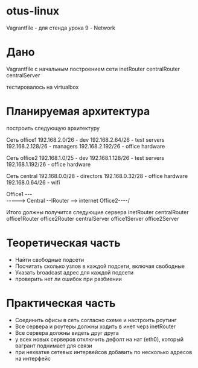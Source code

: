 # otus-linux
Vagrantfile - для стенда урока 9 - Network

# Дано
Vagrantfile с начальным  построением сети
inetRouter
centralRouter
centralServer

тестировалось на virtualbox

# Планируемая архитектура
построить следующую архитектуру

Сеть office1
192.168.2.0/26      - dev
192.168.2.64/26    - test servers
192.168.2.128/26  - managers
192.168.2.192/26  - office hardware

Сеть office2
192.168.1.0/25      - dev
192.168.1.128/26  - test servers
192.168.1.192/26  - office hardware


Сеть central
192.168.0.0/28    - directors
192.168.0.32/28  - office hardware
192.168.0.64/26  - wifi


Office1 ---\
      -----> Central --IRouter --> internet
Office2----/

Итого должны получится следующие сервера
inetRouter
centralRouter
office1Router
office2Router
centralServer
office1Server
office2Server

# Теоретическая часть
- Найти свободные подсети
- Посчитать сколько узлов в каждой подсети, включая свободные
- Указать broadcast адрес для каждой подсети
- проверить нет ли ошибок при разбиении

# Практическая часть
- Соединить офисы в сеть согласно схеме и настроить роутинг
- Все сервера и роутеры должны ходить в инет черз inetRouter
- Все сервера должны видеть друг друга
- у всех новых серверов отключить дефолт на нат (eth0), который вагрант поднимает для связи
- при нехватке сетевых интервейсов добавить по несколько адресов на интерфейс



